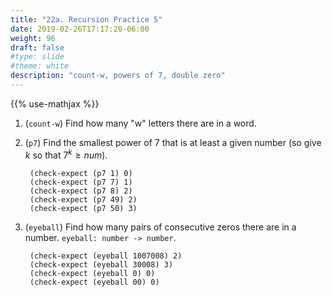 ```yaml
---
title: "22a. Recursion Practice 5"
date: 2019-02-26T17:17:20-06:00
weight: 96
draft: false
#type: slide
#theme: white
description: "count-w, powers of 7, double zero"
---
```


{{% use-mathjax %}}

1. (`count-w`) Find how many "w" letters there are in a word. 

2. (`p7`) Find the smallest power of 7 that is at least a given
   number (so give $k$ so that $7^k \ge num$).
   
        (check-expect (p7 1) 0)
        (check-expect (p7 7) 1)
        (check-expect (p7 8) 2)
        (check-expect (p7 49) 2)
        (check-expect (p7 50) 3)

3. (`eyeball`) Find how many pairs of consecutive zeros there are in a
   number. `eyeball: number -> number`. 
   
        (check-expect (eyeball 1007008) 2)
        (check-expect (eyeball 30008) 3)
        (check-expect (eyeball 0) 0)
        (check-expect (eyeball 00) 0)

